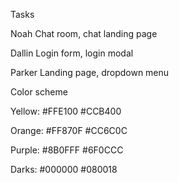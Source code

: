 Tasks

Noah
	Chat room, chat landing page

Dallin
	Login form, login modal

Parker
	Landing page, dropdown menu



Color scheme

Yellow:
#FFE100
#CCB400

Orange:
#FF870F
#CC6C0C

Purple:
#8B0FFF
#6F0CCC

Darks:
#000000
#080018
